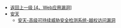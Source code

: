 - [返回上一级 [4、Web应用漏洞]](/4、Web应用漏洞)
- [安天](/4、Web应用漏洞/安天/)
  - [安天-高级可持续威胁安全检测系统-越权访问漏洞](/4、Web应用漏洞/安天/安天-高级可持续威胁安全检测系统-越权访问漏洞.md)

